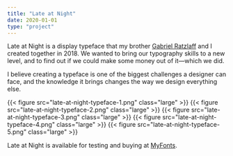 ```yaml
---
title: "Late at Night"
date: 2020-01-01
type: "project"
---
```


Late at Night is a display typeface that my brother
[Gabriel Ratzlaff](http://ratzlaff.com.br) and I created together in 2018. We wanted to
bring our typography skills to a new level, and to find out if we could make some money out of
it—which we did.

I believe creating a typeface is one of the biggest challenges a designer can face, and the
knowledge it brings changes the way we design everything else.

{{< figure src="late-at-night-typeface-1.png" class="large" >}}
{{< figure src="late-at-night-typeface-2.png" class="large" >}}
{{< figure src="late-at-night-typeface-3.png" class="large" >}}
{{< figure src="late-at-night-typeface-4.png" class="large" >}}
{{< figure src="late-at-night-typeface-5.png" class="large" >}}

Late at Night is available for testing and buying at
[MyFonts](https://www.myfonts.com/fonts/ratzlaff-type/late-at-night/).
